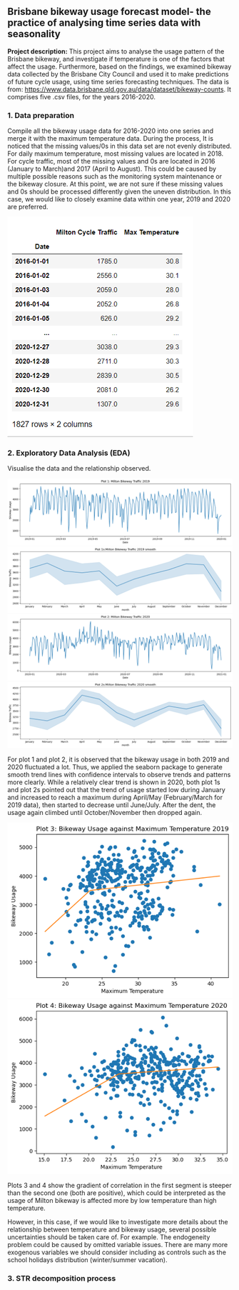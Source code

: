 ## Brisbane bikeway usage forecast model- the practice of analysing time series data with seasonality

**Project description:** This project aims to analyse the usage pattern of the Brisbane bikeway, and investigate if temperature is one of the factors that affect the usage. Furthermore, based on the findings, we examined bikeway data collected by the Brisbane City Council and used it to make predictions of future cycle usage, using time series forecasting techniques. The data is from: https://www.data.brisbane.qld.gov.au/data/dataset/bikeway-counts. It comprises five .csv files, for the years 2016-2020.

### 1. Data preparation

Compile all the bikeway usage data for 2016-2020 into one series and merge it with the maximum temperature data. During the process, It is noticed that the missing values/0s in this data set are not evenly distributed. For daily maximum temperature, most missing values are located in 2018. For cycle traffic, most of the missing values and 0s are located in 2016 (January to March)and 2017 (April to August). This could be caused by multiple possible reasons such as the monitoring system maintenance or the bikeway closure. At this point, we are not sure if these missing values and 0s should be processed differently given the uneven distribution. In this case, we would like to closely examine data within one year, 2019 and 2020 are preferred.

<img src="images/dfbikeway.png?raw=true"/>

### 2. Exploratory Data Analysis (EDA)

Visualise the data and the relationship observed.

<img src="images/bikeway_eda1.png?raw=true"/>

<img src="images/bikeway_eda1s.png?raw=true"/>

<img src="images/bikeway_eda2.png?raw=true"/>

<img src="images/bikeway_eda2s.png?raw=true"/>

For plot 1 and plot 2, it is observed that the bikeway usage in both 2019 and 2020 fluctuated a lot. Thus, we applied the seaborn package to generate smooth trend lines with confidence intervals to observe trends and patterns more clearly. While a relatively clear trend is shown in 2020, both plot 1s and plot 2s pointed out that the trend of usage started low during January and increased to reach a maximum during April/May (February/March for 2019 data), then started to decrease until June/July. After the dent, the usage again climbed until October/November then dropped again.

<img src="images/bikeway_eda5.png?raw=true"/>

<img src="images/bikeway_eda6.png?raw=true"/>

Plots 3 and 4 show the gradient of correlation in the first segment is steeper than the second one (both are positive), which could be interpreted as the usage of Milton bikeway is affected more by low temperature than high temperature.

However, in this case, if we would like to investigate more details about the relationship between temperature and bikeway usage, several possible uncertainties should be taken care of. For example. The endogeneity problem could be caused by omitted variable issues. There are many more exogenous variables we should consider including as controls such as the school holidays distribution (winter/summer vacation).

### 3. STR decomposition process



